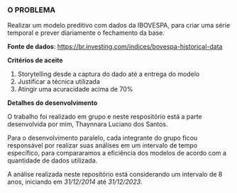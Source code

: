 ### O PROBLEMA

Realizar um modelo preditivo com dados da IBOVESPA, para criar uma série temporal e prever diariamente o fechamento da base. 

**Fonte de dados**: https://br.investing.com/indices/bovespa-historical-data

**Critérios de aceite**
1. Storytelling desde a captura do dado até a entrega do modelo
2. Justificar a técnica utilizada
3. Atingir uma acuracidade acima de 70%

**Detalhes do desenvolvimento**

O trabalho foi realizado em grupo e neste respositório está a parte desenvolvida por mim, Thaynnara Luciano dos Santos. 

Para o desenvolvimento paralelo, cada integrante do grupo ficou responsável por realizar suas análises em um intervalo de tempo específico, para compararamos a eficiência dos modelos de acordo com a quantidade de dados utilizada. 

A análise realizada neste repositório está considerando um intervalo de 8 anos, iniciando em *31/12/2014* até *31/12/2023*.
